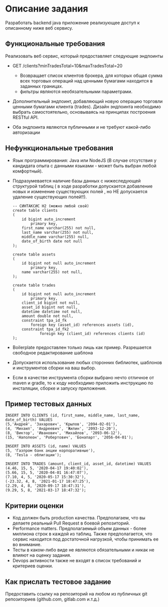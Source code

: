 # Описание задания
Разработать backend java приложение реализующее доступ к описанному ниже веб сервису.

## Функциональные требования

 Реализовать веб сервис, который предоставляет следующие эндпоинты

* GET /clients?minTradesTotal=10&maxTradesTotal=20
  - Возвращает список клиентов брокера, для которых общая сумма всех торговых операций над ценными бумагами находится в заданных границах.
  - фильтры являются необязательными параметрами.

* Дополнительный эндпоинт, добавляющий новую операцию торговли ценными бумагами клиента (trades). Дизайн эндпоинта необходимо выбрать самостоятельно, 
основываясь на принципах построения RESTful API.

* Оба эндпоинта являются публичными и не требуют какой-либо авторизации
       

## Нефункциональные требования
 * Язык программирования: Java или NodeJS (В случае отсутствия у кандидата опыта с данными языками - может быть выбран любой комфортный).
 * Подразумевается наличие базы данных с нижеследующей структурой таблиц (
   в ходе разработки допускается добавление новых и изменение существующих полей
   , но НЕ допускается удаление существующих полей!!).


       -- СИНТАКСИС H2 (можно любой свой)
       create table clients
       (
           id bigint auto_increment
               primary key,
           first_name varchar(255) not null,
           last_name varchar(255) not null,
           middle_name varchar(255) null,
           date_of_birth date not null
       );

       create table assets
       (
           id bigint not null auto_increment
               primary key,
           name varchar(255) not null,
       );

       create table trades
       (
           id bigint not null auto_increment
               primary key,
           client_id bigint not null,
           asset_id bigint not null,
           datetime datetime not null,
           amount double not null,
           constraint tpa_id_fk
               foreign key (asset_id) references assets (id),
           constraint tpa_id_fk2
                   foreign key (client_id) references clients (id)
       );

* Boilerplate предоставлен только лишь как пример. Разрешается свободное редактирование шаблона
* Допускается использование любых сторонних библиотек, шаблонов и инструментов сборки на ваш выбор.
* Если в качестве инструмента сборки выбрано нечто отличное от maven и gradle, то к коду необходимо
приложить инструкцию по инсталяции, сборке и запуску приложения.


## Пример тестовых данных

    INSERT INTO CLIENTS (id, first_name, middle_name, last_name, date_of_birth) VALUES
    (5,'Андрей', 'Захарович', 'Крылов', '2094-02-01'),
    (4, 'Михаил', 'Андреевич', 'Жилин', '2093-12-20'),
    (8, 'Виктор', 'Иванович', 'Михайлов', '2093-06-12'),
    (15, 'Наполеон', 'Робертович', 'Бонапарт', '2056-04-01');

    INSERT INTO ASSETS (id, name) VALUES
    (5, 'Газпром банк акции корпоративные'),
    (8, 'Tesla - облигации');

    INSERT INTO TRADES (amount, client_id, asset_id, datetime) VALUES
    (4.46, 15, 5, '2020-04-17 19:40:02'),
    (5.66, 15, 5, '2020-04-01 16:47:07'),
    (7.10, 4, 5, '2020-05-17 15:30:32'),
    (-23.32, 4, 8, '2021-01-17 18:47:25'),
    (2.29, 4, 8, '2020-09-17 18:47:31'),
    (9.29, 5, 8, '2021-03-17 18:47:32');
 
## Критерии оценки
 * Код должен быть production качества. Предполагаем, что вы делаете реальный Pull Request в боевой репозиторий.
 * Performance matters. Предполагаемый объем данных - более миллиона строк в каждой из таблиц. Также предполагается, что сервис находится под достаточной нагрузкой, чтобы принимать ее во внимание.
 * Тесты в каком-либо виде не являются обязательными и никак не влияют на оценку задания.
 * Devops активности также не входят в список требований и критериев оценки.


## Как прислать тестовое задание
Предоставить ссылку на репозиторий на любом из публичных git репозиториев (github.com, gitlab.com и.т.д.)

